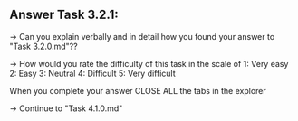 Answer Task 3.2.1:
------------------

-> Can you explain verbally and in detail how you found your answer  to "Task 3.2.0.md"??

-> How would you rate the difficulty of this task in the scale of 
	1: Very easy
	2: Easy
	3: Neutral
	4: Difficult
	5: Very difficult 

When you complete your answer CLOSE ALL the tabs in the explorer 

-> Continue to "Task 4.1.0.md"
